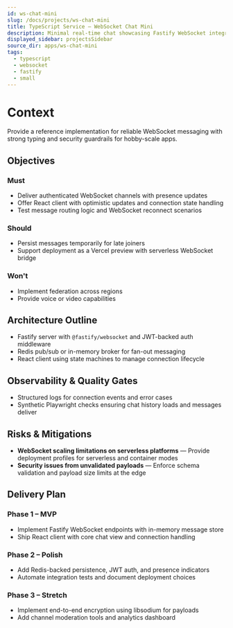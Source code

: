 ```yaml
---
id: ws-chat-mini
slug: /docs/projects/ws-chat-mini
title: TypeScript Service – WebSocket Chat Mini
description: Minimal real-time chat showcasing Fastify WebSocket integration.
displayed_sidebar: projectsSidebar
source_dir: apps/ws-chat-mini
tags:
  - typescript
  - websocket
  - fastify
  - small
---
```

# Context

Provide a reference implementation for reliable WebSocket messaging with strong typing and security guardrails for hobby-scale apps.

## Objectives

### Must
- Deliver authenticated WebSocket channels with presence updates
- Offer React client with optimistic updates and connection state handling
- Test message routing logic and WebSocket reconnect scenarios

### Should
- Persist messages temporarily for late joiners
- Support deployment as a Vercel preview with serverless WebSocket bridge

### Won't
- Implement federation across regions
- Provide voice or video capabilities

## Architecture Outline

- Fastify server with `@fastify/websocket` and JWT-backed auth middleware
- Redis pub/sub or in-memory broker for fan-out messaging
- React client using state machines to manage connection lifecycle

## Observability & Quality Gates

- Structured logs for connection events and error cases
- Synthetic Playwright checks ensuring chat history loads and messages deliver

## Risks & Mitigations

- **WebSocket scaling limitations on serverless platforms** — Provide deployment profiles for serverless and container modes
- **Security issues from unvalidated payloads** — Enforce schema validation and payload size limits at the edge

## Delivery Plan

### Phase 1 – MVP
- Implement Fastify WebSocket endpoints with in-memory message store
- Ship React client with core chat view and connection handling

### Phase 2 – Polish
- Add Redis-backed persistence, JWT auth, and presence indicators
- Automate integration tests and document deployment choices

### Phase 3 – Stretch
- Implement end-to-end encryption using libsodium for payloads
- Add channel moderation tools and analytics dashboard
